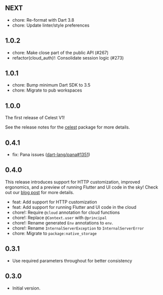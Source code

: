 ## NEXT

- chore: Re-format with Dart 3.8
- chore: Update linter/style preferences

## 1.0.2

- chore: Make close part of the public API (#267)
- refactor(cloud_auth)!: Consolidate session logic (#273)

## 1.0.1

- chore: Bump minimum Dart SDK to 3.5
- chore: Migrate to pub workspaces

## 1.0.0

The first release of Celest V1!

See the release notes for the [celest](https://pub.dev/packages/celest) package for more details.

## 0.4.1

- fix: Pana issues ([dart-lang/pana#1351](https://github.com/dart-lang/pana/issues/1351))

## 0.4.0

This release introduces support for HTTP customization, improved ergonomics, and a preview of running Flutter and UI code in the sky! 
Check out our [blog post](https://celest.dev/blog/fluttering-in-the-sky) for more details.

- feat: Add support for HTTP customization
- feat: Add support for running Flutter and UI code in the cloud
- chore!: Require `@cloud` annotation for cloud functions
- chore!: Replace `@Context.user` with `@principal`
- chore!: Rename generated `Env` annotations to `env`.
- chore!: Rename `InternalServerException` to `InternalServerError`
- chore: Migrate to `package:native_storage`

## 0.3.1

- Use required parameters throughout for better consistency

## 0.3.0

- Initial version.
